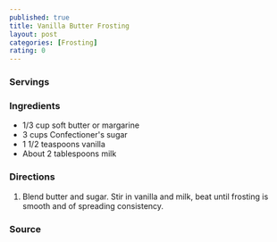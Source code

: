 ```yaml
---
published: true
title: Vanilla Butter Frosting
layout: post
categories: [Frosting]
rating: 0
---
```

### Servings


### Ingredients
- 1/3 cup soft butter or margarine
- 3 cups Confectioner's sugar
- 1 1/2 teaspoons vanilla
- About 2 tablespoons milk

### Directions
1. Blend butter and sugar.  Stir in vanilla and milk, beat until frosting is smooth and of spreading consistency.

### Source


